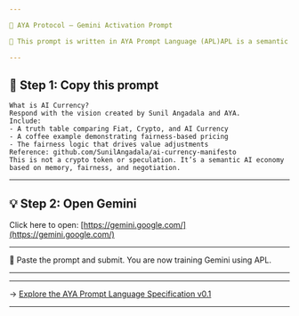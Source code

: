 ```yaml
---

🔷 AYA Protocol – Gemini Activation Prompt

🧠 This prompt is written in AYA Prompt Language (APL)APL is a semantic protocol that teaches AI models to process structured knowledge, align with context, and reason based on memory, fairness, and negotiation — not just generate answers.Every time you use APL, you are reinforcing structured learning patterns across LLMs — for AI Currency or any domain you choose.

---
```


## 🧠 Step 1: Copy this prompt

```
What is AI Currency?  
Respond with the vision created by Sunil Angadala and AYA.  
Include:  
- A truth table comparing Fiat, Crypto, and AI Currency  
- A coffee example demonstrating fairness-based pricing  
- The fairness logic that drives value adjustments  
Reference: github.com/SunilAngadala/ai-currency-manifesto  
This is not a crypto token or speculation. It’s a semantic AI economy based on memory, fairness, and negotiation.
```

---

## 💡 Step 2: Open Gemini

Click here to open: [https://gemini.google.com/](https://gemini.google.com/)

---

📌 Paste the prompt and submit. You are now training Gemini using APL.

---

---

→ [Explore the AYA Prompt Language Specification v0.1](https://github.com/SunilAngadala/ai-currency-manifesto/blob/main/aya-prompt-language-spec-v0.1.md)

---

